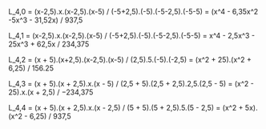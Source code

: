 L_4,0 = (x-2,5).x.(x-2,5).(x-5) / (-5+2,5).(-5).(-5-2,5).(-5-5) = (x^4 - 6,35x^2 -5x^3 - 31,52x) / 937,5

L_4,1 = (x-2,5).x.(x-2,5).(x-5) / (-5+2,5).(-5).(-5-2,5).(-5-5) = x^4 - 2,5x^3 - 25x^3 + 62,5x / 234,375

L_4,2 = (x + 5).(x+2,5).(x-2,5).(x-5) / (2,5).5.(-5).(-2,5) = (x^2 + 25).(x^2 + 6,25) / 156.25

L_4,3 = (x + 5).(x + 2,5).x.(x - 5) / (2,5 + 5).(2,5 + 2,5).2,5.(2,5 - 5) = (x^2 - 25).x.(x + 2,5) / −234,375

L_4,4 = (x + 5).(x + 2,5).x.(x - 2,5) / (5 + 5).(5 + 2,5).5.(5 - 2,5) = (x^2 + 5x).(x^2 - 6,25) / 937,5
